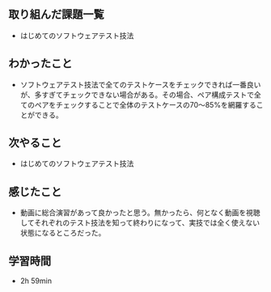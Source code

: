 ## 取り組んだ課題一覧
- はじめてのソフトウェアテスト技法
## わかったこと
- ソフトウェアテスト技法で全てのテストケースをチェックできれば一番良いが、多すぎてチェックできない場合がある。その場合、ペア構成テストで全てのペアをチェックすることで全体のテストケースの70〜85%を網羅することができる。
## 次やること
- はじめてのソフトウェアテスト技法
## 感じたこと
- 動画に総合演習があって良かったと思う。無かったら、何となく動画を視聴してそれぞれのテスト技法を知って終わりになって、実技では全く使えない状態になるところだった。
## 学習時間
- 2h 59min